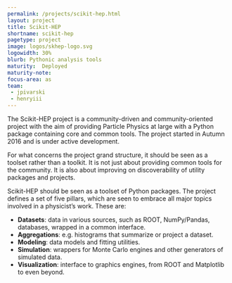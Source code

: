 ```yaml
---
permalink: /projects/scikit-hep.html
layout: project
title: Scikit-HEP
shortname: scikit-hep
pagetype: project
image: logos/skhep-logo.svg
logowidth: 30%
blurb: Pythonic analysis tools
maturity:  Deployed
maturity-note:
focus-area: as
team:
 - jpivarski
 - henryiii
---
```


The Scikit-HEP project is a community-driven and community-oriented project with the aim of providing Particle Physics at large with a Python package containing core and common tools. The project started in Autumn 2016 and is under active development.

For what concerns the project grand structure, it should be seen as a toolset rather than a toolkit. It is not just about providing common tools for the community. It is also about improving on discoverability of utility packages and projects.

Scikit-HEP should be seen as a toolset of Python packages. The project defines a set of five pillars, which are seen to embrace all major topics involved in a physicist’s work. These are:

   * **Datasets**: data in various sources, such as ROOT, NumPy/Pandas, databases, wrapped in a common interface.
   * **Aggregations**: e.g. histograms that summarize or project a dataset.
   * **Modeling**: data models and fitting utilities.
   * **Simulation**: wrappers for Monte Carlo engines and other generators of simulated data.
   * **Visualization**: interface to graphics engines, from ROOT and Matplotlib to even beyond.
